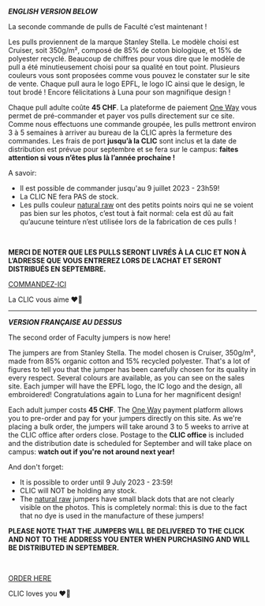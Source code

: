 ***ENGLISH VERSION BELOW***

La seconde commande de pulls de Faculté c’est maintenant !

Les pulls proviennent de la marque Stanley Stella. Le modèle choisi est Cruiser, soit 350g/m², composé de 85% de coton biologique, et 15% de polyester recyclé. Beaucoup de chiffres pour vous dire que le modèle de pull a été minutieusement choisi pour sa qualité en tout point. Plusieurs couleurs vous sont proposées comme vous pouvez le constater sur le site de vente. Chaque pull aura le logo EPFL, le logo IC ainsi que le design, le tout brodé ! Encore félicitations à Luna pour son magnifique design !

Chaque pull adulte coûte **45 CHF**. La plateforme de paiement [One Way](https://go.epfl.ch/shop-pull-fac-ic) vous permet de pré-commander et payer vos pulls directement sur ce site. Comme nous effectuons une commande groupée, les pulls mettront environ 3 à 5 semaines à arriver au bureau de la CLIC après la fermeture des commandes. Les frais de port **jusqu’à la CLIC** sont inclus et la date de distribution est prévue pour septembre et se fera sur le campus: **faites attention si vous n’êtes plus là l’année prochaine !**

A savoir:
- Il est possible de commander jusqu'au 9 juillet 2023 - 23h59!
- La CLIC NE fera PAS de stock. 
- Les pulls couleur [natural raw](https://www.stanleystella.com/en-gb/natural-raw-colour) ont des petits points noirs qui ne se voient pas bien sur les photos, c’est tout à fait normal: cela est dû au fait qu’aucune teinture n’est utilisée lors de la fabrication de ces pulls ! 
  
<br>

**MERCI DE NOTER QUE LES PULLS SERONT LIVRÉS À LA CLIC ET NON À L’ADRESSE QUE VOUS ENTREREZ LORS DE L’ACHAT ET SERONT DISTRIBUÉS EN SEPTEMBRE.**

[COMMANDEZ-ICI](https://go.epfl.ch/shop-pull-fac-ic)

La CLIC vous aime ❤️💙

____________
***VERSION FRANÇAISE AU DESSUS***

The second order of Faculty jumpers is now here!

The jumpers are from Stanley Stella. The model chosen is Cruiser, 350g/m², made from 85% organic cotton and 15% recycled polyester. That's a lot of figures to tell you that the jumper has been carefully chosen for its quality in every respect. Several colours are available, as you can see on the sales site. Each jumper will have the EPFL logo, the IC logo and the design, all embroidered! Congratulations again to Luna for her magnificent design!

Each adult jumper costs **45 CHF**. The [One Way](https://go.epfl.ch/shop-pull-fac-ic) payment platform allows you to pre-order and pay for your jumpers directly on this site. As we're placing a bulk order, the jumpers will take around 3 to 5 weeks to arrive at the CLIC office after orders close. Postage to the **CLIC office** is included and the distribution date is scheduled for September and will take place on campus: **watch out if you're not around next year!**

And don't forget:
- It is possible to order until 9 July 2023 - 23:59!
- CLIC will NOT be holding any stock.
- The [natural raw](https://www.stanleystella.com/en-gb/natural-raw-colour) jumpers have small black dots that are not clearly visible on the photos. This is completely normal: this is due to the fact that no dye is used in the manufacture of these jumpers!

**PLEASE NOTE THAT THE JUMPERS WILL BE DELIVERED TO THE CLICK AND NOT TO THE ADDRESS YOU ENTER WHEN PURCHASING AND WILL BE DISTRIBUTED IN SEPTEMBER.**

<br>

[ORDER HERE](https://go.epfl.ch/shop-pull-fac-ic)

CLIC loves you ❤️💙
